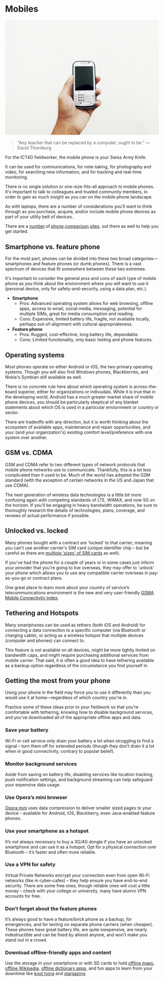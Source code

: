 # Mobiles

![mobiles](../images/mobiles.jpg)

> "Any teacher that can be replaced by a computer, ought to be." — David Thornburg

For the ICT4D fieldworker, the mobile phone is your Swiss Army Knife.

It can be used for communications, for note-taking, for photography and video, for searching new information, and for tracking and real-time monitoring.

There is no single solution or one-size-fits-all approach to mobile phones. It's important to talk to colleagues and trusted community members, in order to gain as much insight as you can on the mobile phone landscape.

As with laptops, there are a number of considerations you'll want to think through as you purchase, acquire, and/or include mobile phone devices as part of your utility belt of devices.

There are a [number](https://www.phonearena.com/phones).of.[phone](http://www.gsmarena.com/compare.php3).[comparison](http://geekaphone.com/compare-phones).[sites](http://www.compare-cellphones.org/). out there as well to help you get started.



## Smartphone vs. feature phone

For the most part, phones can be divided into these two broad categories—smartphones and feature phones (or dumb phones). There is a vast spectrum of devices that fit somewhere between these two extremes.

It's important to consider the general pros and cons of each type of mobile phone as you think about the environment where you will want to use it (personal device, only for safety-and-security, using a data plan, etc.).

- **Smartphone**
	- Pros: Advanced operating system allows for web browsing, offline apps, access to email, social media, messaging, potential for multiple SIMs, great for media consumption and reading.
	- Cons: Expensive, limited battery life, fragile, not available locally, perhaps out-of-alignment with cultural appropriateness.
- **Feature phone**
	- Pros: Rugged, cost-effective, long battery life, dependable.
	- Cons: Limited functionality, only basic texting and phone features.



## Operating systems

Most phones operate on either Android or iOS, the two primary operating systems. Though you will also find Windows phones, Blackberries, and Nokia's Symbian still available as well.

There is no concrete rule here about which operating system is across-the-board superior, either for organizations or indivudals. While it is true that in the developing world, Android has a much greater market share of mobile phone devices, you should be particularly skeptical of any blanket statements about which OS is used in a particular enviornment or country or sector.

There are tradeoffs with any direction, but it is worth thinking about the ecosystem of available apps, maintenance and repair opportunities, and your (and your organization's) existing comfort level/preference with one system over another.



## GSM vs. CDMA

GSM and CDMA refer to two different types of network protocols that mobile phone networks use to communicate. Thankfully, this is a lot less complicated than it used to be. Much of the world has adopted the GSM standard (with the exception of certain networks in the US and Japan that use CDMA).

The next generation of wireless data technologies is a little bit more confusing again with competing standards of LTE, WiMAX, and now 5G on the horizon. If you'll be engaging in heavy bandwidth operations, be sure to thoroughly research the details of technologies, plans, coverage, and reviews of actual performance if possible.



## Unlocked vs. locked

Many phones bought with a contract are 'locked' to that carrier, meaning you can't use another carrier's SIM card (unique identifier chip – but be careful as there are [multiple 'sizes' of SIM cards](http://kenstechtips.com/index.php/smartphone-type-standard-sim-micro-sim-or-nano-sim) as well).

If you've had the phone for a couple of years or in some cases just inform your provider that you're going to live overseas, they may offer to 'unlock' your phone which allows you to use any compatible carrier overseas in pay-as-you-go or contract plans.

One great place to learn more about your country of service’s telecommunications environment is the new and very user-friendly [GSMA Mobile Connectivity Index](http://www.mobileconnectivityindex.com/).



## Tethering and Hotspots

Many smartphones can be used as tethers (both iOS and Android) for connecting a data connection to a specific computer (via Bluetooth or charging cable), or acting as a wireless hotspot that multiple devices (computer and phones) can connect to.

This feature is not available on all devices, might be more tightly limited on bandwidth caps, and might require purchasing additional services from mobile carrier. That said, it is often a good idea to have tethering available as a backup option regardless of the circumstance you find yourself in.



## Getting the most from your phone

Using your phone in the field may force you to use it differently than you would use it at home—regardless of which country you're in.

Practice some of these ideas prior to your fieldwork so that you're comfortable with tethering, knowing how to disable background services, and you've downloaded all of the appropriate offline apps and data.

### Save your battery

Wi-Fi or cell service only drain your battery a lot when struggling to find a signal – turn them off for extended periods (though they don’t drain it a lot when in good connectivity, contrary to popular belief).

### Monitor background services

Aside from saving on battery life, disabling services like location tracking, push notification settings, and background streaming can help safeguard your expensive data usage.

### Use Opera’s mini browser

[Opera mini](http://www.opera.com/mobile/mini/android) uses data compression to deliver smaller sized pages to your device – available for Android, iOS, Blackberry, even Java-enabled feature phones.

### Use your smartphone as a hotspot

It’s not always necessary to buy a 3G/4G dongle if you have an unlocked smartphone and can use it as a hotspot. Opt for a physical connection over Bluetooth – it’s faster and often more reliable.

### Use a VPN for safety

Virtual Private Networks encrypt your connection even from open Wi-Fi networks (like in cyber-cafes) – they help ensure you have end-to-end security. There are some free ones, though reliable ones will cost a little money – check with your college or university, many have alumni VPN accounts for free.

### Don’t forget about the feature phones

It’s always good to have a feature/brick phone as a backup, for emergencies, and for texting on separate phone carriers (when cheaper). These phones have great battery life, are quite inexpensive, are nearly indestructible and can be fixed by almost anyone, and won’t make you stand out in a crowd.

### Download offline-friendly apps and content

Use the storage in your smartphone or with SD cards to hold [offline maps](http://maps.me/en/home), [offline Wikipedia](http://wiki.kiwix.org/wiki/Main_Page), [offline dictionary apps](http://www.androidauthority.com/best-dictionary-apps-android-751290/), and fun apps to learn from your downtmie like [knot tying](https://play.google.com/store/apps/details?id=com.max.KnotsGuide) and [stargazing](https://play.google.com/store/apps/details?id=com.vitotechnology.StarWalk2Free).


